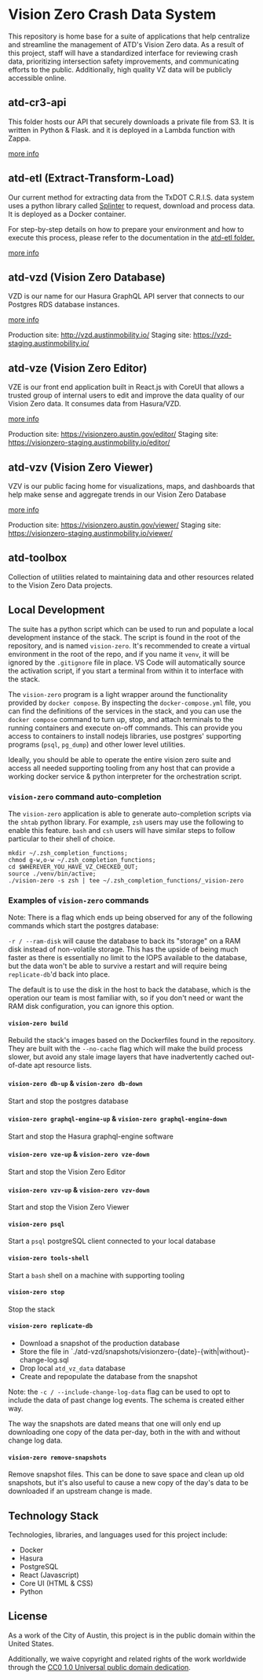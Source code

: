 # Vision Zero Crash Data System

This repository is home base for a suite of applications that help centralize and streamline the management of ATD's Vision Zero data. As a result of this project, staff will have a standardized interface for reviewing crash data, prioritizing intersection safety improvements, and communicating efforts to the public. Additionally, high quality VZ data will be publicly accessible online.

## atd-cr3-api

This folder hosts our API that securely downloads a private file from S3. It is written in Python & Flask. and it is deployed in a Lambda function with Zappa.

[more info](./atd-cr3-api/README.md)

## atd-etl (Extract-Transform-Load)

Our current method for extracting data from the TxDOT C.R.I.S. data system uses a python library called [Splinter](https://splinter.readthedocs.io/en/latest/) to request, download and process data. It is deployed as a Docker container.

For step-by-step details on how to prepare your environment and how to execute this process, please refer to the documentation in the [atd-etl folder.](https://github.com/cityofaustin/atd-vz-data/tree/master/atd-etl)

[more info](./atd-etl/README.md)

## atd-vzd (Vision Zero Database)

VZD is our name for our Hasura GraphQL API server that connects to our Postgres RDS database instances.

[more info](./atd-vzd/README.md)

Production site: http://vzd.austinmobility.io/
Staging site: https://vzd-staging.austinmobility.io/

## atd-vze (Vision Zero Editor)

VZE is our front end application built in React.js with CoreUI that allows a trusted group of internal users to edit and improve the data quality of our Vision Zero data. It consumes data from Hasura/VZD.

[more info](./atd-vze/README.md)

Production site: https://visionzero.austin.gov/editor/
Staging site: https://visionzero-staging.austinmobility.io/editor/

## atd-vzv (Vision Zero Viewer)

VZV is our public facing home for visualizations, maps, and dashboards that help make sense and aggregate trends in our Vision Zero Database

[more info](./atd-vzv/README.md)

Production site: https://visionzero.austin.gov/viewer/
Staging site: https://visionzero-staging.austinmobility.io/viewer/

## atd-toolbox

Collection of utilities related to maintaining data and other resources related to the Vision Zero Data projects.

## Local Development
The suite has a python script which can be used to run and populate a local development instance of the stack. The script is found in the root of the repository, and is named `vision-zero`. It's recommended to create a virtual environment in the root of the repo, and if you name it `venv`, it will be ignored by the `.gitignore` file in place. VS Code will automatically source the activation script, if you start a terminal from within it to interface with the stack.

The `vision-zero` program is a light wrapper around the functionality provided by `docker compose`. By inspecting the `docker-compose.yml` file, you can find the definitions of the services in the stack, and you can use the `docker compose` command to turn up, stop, and attach terminals to the running containers and execute on-off commands. This can provide you access to containers to install nodejs libraries, use postgres' supporting programs (`psql`, `pg_dump`) and other lower level utilities.

Ideally, you should be able to operate the entire vision zero suite and access all needed supporting tooling from any host that can provide a working docker service & python interpreter for the orchestration script.

### `vision-zero` command auto-completion

The `vision-zero` application is able to generate auto-completion scripts via the `shtab` python library. For example, `zsh` users may use the following to enable this feature. `bash` and `csh` users will have similar steps to follow particular to their shell of choice. 

```
mkdir ~/.zsh_completion_functions;
chmod g-w,o-w ~/.zsh_completion_functions;
cd $WHEREVER_YOU_HAVE_VZ_CHECKED_OUT;
source ./venv/bin/active;
./vision-zero -s zsh | tee ~/.zsh_completion_functions/_vision-zero
```

### Examples of `vision-zero` commands

Note: There is a flag which ends up being observed for any of the following commands which start the postgres database:

`-r / --ram-disk` will cause the database to back its "storage" on a RAM disk instead of non-volatile storage. This has the upside of being much faster as there is essentially no limit to the IOPS available to the database, but the data won't be able to survive a restart and will require being `replicate-db`'d back into place. 

The default is to use the disk in the host to back the database, which is the operation our team is most familiar with, so if you don't need or want the RAM disk configuration, you can ignore this option. 


#### `vision-zero build`
Rebuild the stack's images based on the Dockerfiles found in the repository. They are built with the `--no-cache` flag which will make the build process slower, but avoid any stale image layers that have inadvertently cached out-of-date apt resource lists. 

#### `vision-zero db-up` & `vision-zero db-down`
Start and stop the postgres database

#### `vision-zero graphql-engine-up` & `vision-zero graphql-engine-down`
Start and stop the Hasura graphql-engine software

#### `vision-zero vze-up` & `vision-zero vze-down`
Start and stop the Vision Zero Editor

#### `vision-zero vzv-up` & `vision-zero vzv-down`
Start and stop the Vision Zero Viewer

#### `vision-zero psql`
Start a `psql` postgreSQL client connected to your local database

#### `vision-zero tools-shell`
Start a `bash` shell on a machine with supporting tooling

#### `vision-zero stop`
Stop the stack

#### `vision-zero replicate-db`
* Download a snapshot of the production database
* Store the file in `./atd-vzd/snapshots/visionzero-{date}-{with|without}-change-log.sql
* Drop local `atd_vz_data` database
* Create and repopulate the database from the snapshot

Note: the `-c / --include-change-log-data` flag can be used to opt to include the data of past change log events. The schema is created either way.

The way the snapshots are dated means that one will only end up downloading
one copy of the data per-day, both in the with and without change log data.

#### `vision-zero remove-snapshots`
Remove snapshot files. This can be done to save space and clean up old snapshots, but it's also useful to cause a new copy of the day's data to be downloaded if an upstream change is made. 

## Technology Stack

Technologies, libraries, and languages used for this project include:

- Docker
- Hasura
- PostgreSQL
- React (Javascript)
- Core UI (HTML & CSS)
- Python

## License

As a work of the City of Austin, this project is in the public domain within the United States.

Additionally, we waive copyright and related rights of the work worldwide through the [CC0 1.0 Universal public domain dedication](https://creativecommons.org/publicdomain/zero/1.0/).
